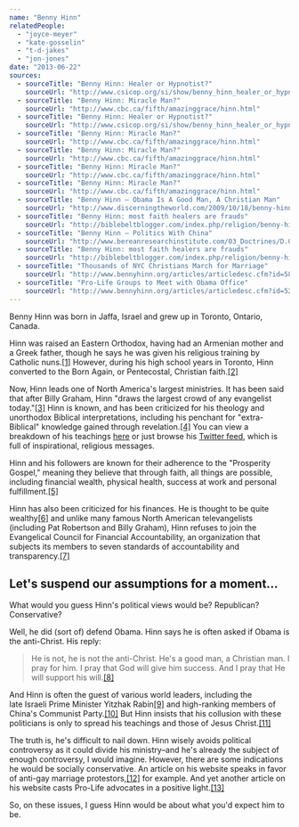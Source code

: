 ```yaml
---
name: "Benny Hinn"
relatedPeople:
  - "joyce-meyer"
  - "kate-gosselin"
  - "t-d-jakes"
  - "jon-jones"
date: "2013-06-22"
sources:
  - sourceTitle: "Benny Hinn: Healer or Hypnotist?"
    sourceUrl: "http://www.csicop.org/si/show/benny_hinn_healer_or_hypnotist/"
  - sourceTitle: "Benny Hinn: Miracle Man?"
    sourceUrl: "http://www.cbc.ca/fifth/amazinggrace/hinn.html"
  - sourceTitle: "Benny Hinn: Healer or Hypnotist?"
    sourceUrl: "http://www.csicop.org/si/show/benny_hinn_healer_or_hypnotist/"
  - sourceTitle: "Benny Hinn: Miracle Man?"
    sourceUrl: "http://www.cbc.ca/fifth/amazinggrace/hinn.html"
  - sourceTitle: "Benny Hinn: Miracle Man?"
    sourceUrl: "http://www.cbc.ca/fifth/amazinggrace/hinn.html"
  - sourceTitle: "Benny Hinn: Miracle Man?"
    sourceUrl: "http://www.cbc.ca/fifth/amazinggrace/hinn.html"
  - sourceTitle: "Benny Hinn: Miracle Man?"
    sourceUrl: "http://www.cbc.ca/fifth/amazinggrace/hinn.html"
  - sourceTitle: "Benny Hinn – Obama Is A Good Man, A Christian Man"
    sourceUrl: "http://www.discerningtheworld.com/2009/10/18/benny-hinn-obama-is-a-good-man-a-christian-man/"
  - sourceTitle: "Benny Hinn: most faith healers are frauds"
    sourceUrl: "http://biblebeltblogger.com/index.php/religion/benny-hinn-most-faith-healers-are-frauds"
  - sourceTitle: "Benny Hinn – Politics With China"
    sourceUrl: "http://www.bereanresearchinstitute.com/03_Doctrines/D.0007_Benny_Hinn_-_Politics_with_China.html"
  - sourceTitle: "Benny Hinn: most faith healers are frauds"
    sourceUrl: "http://biblebeltblogger.com/index.php/religion/benny-hinn-most-faith-healers-are-frauds"
  - sourceTitle: "Thousands of NYC Christians March for Marriage"
    sourceUrl: "http://www.bennyhinn.org/articles/articledesc.cfm?id=5826"
  - sourceTitle: "Pro-Life Groups to Meet with Obama Office"
    sourceUrl: "http://www.bennyhinn.org/articles/articledesc.cfm?id=5276"
---
```


Benny Hinn was born in Jaffa, Israel and grew up in Toronto, Ontario, Canada.

Hinn was raised an Eastern Orthodox, having had an Armenian mother and a Greek father, though he says he was given his religious training by Catholic nuns.<a class="source-citation" href="http://www.csicop.org/si/show/benny_hinn_healer_or_hypnotist/" title="Benny Hinn: Healer or Hypnotist?">[1]</a> However, during his high school years in Toronto, Hinn converted to the Born Again, or Pentecostal, Christian faith.<a class="source-citation" href="http://www.cbc.ca/fifth/amazinggrace/hinn.html" title="Benny Hinn: Miracle Man?">[2]</a>

Now, Hinn leads one of North America's largest ministries. It has been said that after Billy Graham, Hinn "draws the largest crowd of any evangelist today."<a class="source-citation" href="http://www.csicop.org/si/show/benny_hinn_healer_or_hypnotist/" title="Benny Hinn: Healer or Hypnotist?">[3]</a> Hinn is known, and has been criticized for his theology and unorthodox Biblical interpretations, including his penchant for "extra-Biblical" knowledge gained through revelation.<a class="source-citation" href="http://www.cbc.ca/fifth/amazinggrace/hinn.html" title="Benny Hinn: Miracle Man?">[4]</a> You can view a breakdown of his teachings [here](http://www.deceptioninthechurch.com/hinncult.html) or just browse his [Twitter feed](https://twitter.com/Benny_Hinn), which is full of inspirational, religious messages.

Hinn and his followers are known for their adherence to the "Prosperity Gospel," meaning they believe that through faith, all things are possible, including financial wealth, physical health, success at work and personal fulfillment.<a class="source-citation" href="http://www.cbc.ca/fifth/amazinggrace/hinn.html" title="Benny Hinn: Miracle Man?">[5]</a>

Hinn has also been criticized for his finances. He is thought to be quite wealthy<a class="source-citation" href="http://www.cbc.ca/fifth/amazinggrace/hinn.html" title="Benny Hinn: Miracle Man?">[6]</a> and unlike many famous North American televangelists (including Pat Robertson and Billy Graham), Hinn refuses to join the Evangelical Council for Financial Accountability, an organization that subjects its members to seven standards of accountability and transparency.<a class="source-citation" href="http://www.cbc.ca/fifth/amazinggrace/hinn.html" title="Benny Hinn: Miracle Man?">[7]</a>

## Let's suspend our assumptions for a moment…

What would you guess Hinn's political views would be? Republican? Conservative?

Well, he did (sort of) defend Obama. Hinn says he is often asked if Obama is the anti-Christ. His reply:

>He is not, he is not the anti-Christ. He's a good man, a Christian man. I pray for him. I pray that God will give him success. And I pray that He will support his will.<a class="source-citation" href="http://www.discerningtheworld.com/2009/10/18/benny-hinn-obama-is-a-good-man-a-christian-man/" title="Benny Hinn – Obama Is A Good Man, A Christian Man">[8]</a>

And Hinn is often the guest of various world leaders, including the late Israeli Prime Minister Yitzhak Rabin<a class="source-citation" href="http://biblebeltblogger.com/index.php/religion/benny-hinn-most-faith-healers-are-frauds" title="Benny Hinn: most faith healers are frauds">[9]</a> and high-ranking members of China's Communist Party.<a class="source-citation" href="http://www.bereanresearchinstitute.com/03_Doctrines/D.0007_Benny_Hinn_-_Politics_with_China.html" title="Benny Hinn – Politics With China">[10]</a> But Hinn insists that his collusion with these politicians is only to spread his teachings and those of Jesus Christ.<a class="source-citation" href="http://biblebeltblogger.com/index.php/religion/benny-hinn-most-faith-healers-are-frauds" title="Benny Hinn: most faith healers are frauds">[11]</a>

The truth is, he's difficult to nail down. Hinn wisely avoids political controversy as it could divide his ministry–and he's already the subject of enough controversy, I would imagine. However, there are some indications he would be socially conservative. An article on his website speaks in favor of anti-gay marriage protestors,<a class="source-citation" href="http://www.bennyhinn.org/articles/articledesc.cfm?id=5826" title="Thousands of NYC Christians March for Marriage">[12]</a> for example. And yet another article on his website casts Pro-Life advocates in a positive light.<a class="source-citation" href="http://www.bennyhinn.org/articles/articledesc.cfm?id=5276" title="Pro-Life Groups to Meet with Obama Office">[13]</a>

So, on these issues, I guess Hinn would be about what you'd expect him to be.